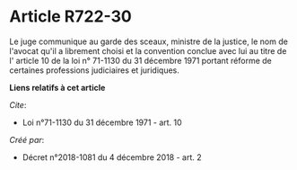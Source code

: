 # Article R722-30

Le juge communique au garde des sceaux, ministre de la justice, le nom de l'avocat qu'il a librement choisi et la convention
conclue avec lui au titre de l' article 10 de la loi n° 71-1130 du 31 décembre 1971 portant réforme de certaines professions
judiciaires et juridiques.

**Liens relatifs à cet article**

_Cite_:

  - Loi n°71-1130 du 31 décembre 1971 - art. 10

_Créé par_:

  - Décret n°2018-1081 du 4 décembre 2018 - art. 2
